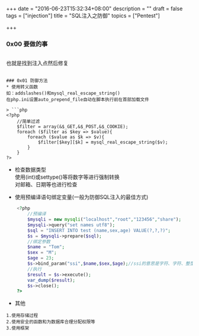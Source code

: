 +++
date = "2016-06-23T15:32:34+08:00"
description = ""
draft = false
tags = ["injection"]
title = "SQL注入之防御"
topics = ["Pentest"]

+++

### 0x00 要做的事
> ```
也就是找到注入点然后修复
```

### 0x01 防御方法
* 使用转义函数  
如：addslashes()和mysql_real_escape_string()  
在php.ini设置auto_prepend_file自动在脚本执行前在首部加载文件  

> ```php
<?php
    //简单过滤
    $filter = array(&$_GET,&$_POST,&$_COOKIE);
    foreach ($filter as $key => $value){
        foreach ($value as $k => $v){
            $filter[$key][$k] = mysql_real_escape_string($v);
        }
    }
?>
```

* 检查数据类型  
使用(int)或settype()等将数字等进行强制转换  
对邮箱、日期等也进行检查

* 使用预编译语句绑定变量(一般为防御SQL注入的最佳方式)
```php
    <?php
        //预编译
        $mysqli = new mysqli("localhost","root","123456","share");
        $mysqli->query("set names utf8");
        $sql = "INSERT INTO test (name,sex,age) VALUE(?,?,?)";
        $s = $mysqli->prepare($sql);
        //绑定参数
        $name = "Tom";
        $sex = "M";
        $age = 23;
        $s->bind_param("ssi",$name,$sex,$age);//ssi的意思是字符、字符、整型
        //执行
        $result = $s->execute();
        var_dump($result);
        $s->close();
    ?>
```

* 其他
```
1.使用存储过程
2.使用安全的函数和为数据库合理分配权限等
3.使用框架
```